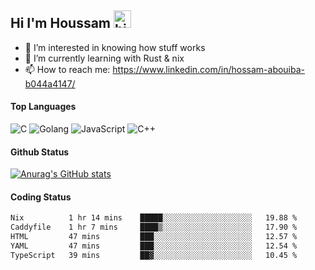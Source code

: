 ## Hi I'm Houssam <img src="https://user-images.githubusercontent.com/1303154/88677602-1635ba80-d120-11ea-84d8-d263ba5fc3c0.gif" width="28px" alt="hi">

- 👀 I’m interested in knowing how stuff works
- 🔭 I’m currently learning with Rust & nix
- 📫 How to reach me: https://www.linkedin.com/in/hossam-abouiba-b044a4147/

#### Top Languages

![C](https://img.shields.io/badge/c-%2300599C.svg?style=for-the-badge&logo=c&logoColor=white)
![Golang](https://img.shields.io/badge/go-blue?style=for-the-badge&logo=Goland)
![JavaScript](https://img.shields.io/badge/javascript-%23323330.svg?style=for-the-badge&logo=javascript&logoColor=%23F7DF1E)
![C++](https://img.shields.io/badge/C%2B%2B-blue?style=for-the-badge&logo=C%2B%2B)


#### Github Status
[![Anurag's GitHub stats](https://github-readme-stats.vercel.app/api?username=0xhoussam&theme=tokyonight)](https://github.com/anuraghazra/github-readme-stats)

#### Coding Status
<!--START_SECTION:waka-->

```txt
Nix          1 hr 14 mins    █████░░░░░░░░░░░░░░░░░░░░   19.88 %
Caddyfile    1 hr 7 mins     ████▒░░░░░░░░░░░░░░░░░░░░   17.90 %
HTML         47 mins         ███░░░░░░░░░░░░░░░░░░░░░░   12.57 %
YAML         47 mins         ███░░░░░░░░░░░░░░░░░░░░░░   12.54 %
TypeScript   39 mins         ██▓░░░░░░░░░░░░░░░░░░░░░░   10.45 %
```

<!--END_SECTION:waka-->
